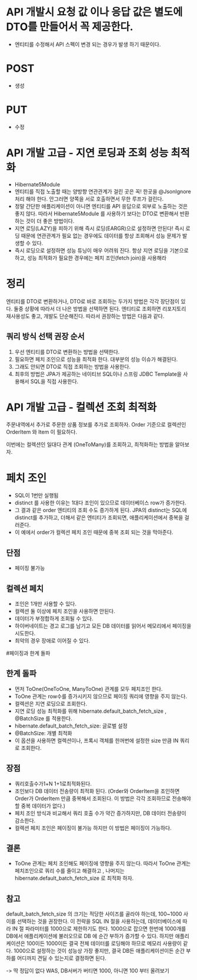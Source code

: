 # API 개발시 요청 값 이나 응답 값은 별도에 DTO를 만들어서 꼭 제공한다.
 - 엔티티를 수정해서 API 스펙이 변경 되는 경우가 발생 하기 때문이다.


# POST
- 생성
# PUT
- 수정 


# API 개발 고급 - 지연 로딩과 조회 성능 최적화
- Hibernate5Module
- 엔티티를 직접 노출할 때는 양방향 연관관계가 걸린 곳은 꼭! 한곳을 @JsonIgnore 처리 해야 한다. 안그러면 양쪽을 서로 호출하면서 무한 루프가 걸린다.
- 정말 간단한 애플리케이션이 아니면 엔티티를 API 응답으로 외부로 노출하는 것은 좋지 않다. 따라서 Hibernate5Module 를 사용하기 보다는 DTO로 변환해서 반환하는 것이 더 좋은 방법이다.
- 지연 로딩(LAZY)을 피하기 위해 즉시 로딩(EARGR)으로 설정하면 안된다! 즉시 로딩 때문에 연관관계가 필요 없는 경우에도 데이터를 항상 조회해서 성능 문제가 발생할 수 있다. 
- 즉시 로딩으로 설정하면 성능 튜닝이 매우 어려워 진다. 항상 지연 로딩을 기본으로 하고, 성능 최적화가 필요한 경우에는 페치 조인(fetch join)을 사용해라


# 정리
엔티티를 DTO로 변환하거나, DTO로 바로 조회하는 두가지 방법은 각각 장단점이 있다. 둘중 상황에 따라서 더 나은 방법을 선택하면 된다. 
엔티티로 조회하면 리포지토리 재사용성도 좋고, 개발도 단순해진다. 따라서 권장하는 방법은 다음과 같다.

## 쿼리 방식 선택 권장 순서
1. 우선 엔티티를 DTO로 변환하는 방법을 선택한다.
2. 필요하면 페치 조인으로 성능을 최적화 한다. 대부분의 성능 이슈가 해결된다.
3. 그래도 안되면 DTO로 직접 조회하는 방법을 사용한다.
4. 최후의 방법은 JPA가 제공하는 네이티브 SQL이나 스프링 JDBC Template을 사용해서 SQL을 직접 사용한다.


# API 개발 고급 - 컬렉션 조회 최적화
주문내역에서 추가로 주문한 상품 정보를 추가로 조회하자.
Order 기준으로 컬렉션인 OrderItem 와 Item 이 필요하다.

이번에는 컬렉션인 일대다 관계
(OneToMany)를 조회하고, 최적화하는 방법을 알아보자.


# 페치 조인
- SQL이 1번만 실행됨
- distinct 를 사용한 이유는 1대다 조인이 있으므로 데이터베이스 row가 증가한다. 
- 그 결과 같은 order 엔티티의 조회 수도 증가하게 된다. JPA의 distinct는 SQL에 distinct를 추가하고, 더해서 같은 엔티티가 조회되면, 애플리케이션에서 중복을 걸러준다.
- 이 예에서 order가 컬렉션 페치 조인 때문에 중복 조회 되는 것을 막아준다.
## 단점
 - 페이징 불가능

## 컬렉션 페치 
 - 조인은 1개만 사용할 수 있다. 
 - 컬렉션 둘 이상에 페치 조인을 사용하면 안된다. 
 - 데이터가 부정합하게 조회될 수 있다.
 - 하이버네이트는 경고 로그를 남기고 모든 DB 데이터를 읽어서 메모리에서 페이징을 시도한다. 
 - 최악의 경우 장애로 이어질 수 있다.

#페이징과 한계 돌파

## 한계 돌파
- 먼저 ToOne(OneToOne, ManyToOne) 관계를 모두 페치조인 한다. 
- ToOne 관계는 row수를 증가시키지 않으므로 페이징 쿼리에 영향을 주지 않는다.
- 컬렉션은 지연 로딩으로 조회한다.
- 지연 로딩 성능 최적화를 위해 hibernate.default_batch_fetch_size , @BatchSize 를 적용한다.
- hibernate.default_batch_fetch_size: 글로벌 설정
- @BatchSize: 개별 최적화
- 이 옵션을 사용하면 컬렉션이나, 프록시 객체를 한꺼번에 설정한 size 만큼 IN 쿼리로 조회한다.



## 장점
- 쿼리호출수가1+N 1+1로최적화된다.
- 조인보다 DB 데이터 전송량이 최적화 된다. (Order와 OrderItem을 조인하면 Order가 OrderItem 만큼 중복해서 조회된다. 이 방법은 각각 조회하므로 전송해야할 중복 데이터가 없다.) 
- 페치 조인 방식과 비교해서 쿼리 호출 수가 약간 증가하지만, DB 데이터 전송량이 감소한다. 
- 컬렉션 페치 조인은 페이징이 불가능 하지만 이 방법은 페이징이 가능하다.

## 결론
- ToOne 관계는 페치 조인해도 페이징에 영향을 주지 않는다. 따라서 ToOne 관계는 페치조인으로 쿼리 수를 줄이고 해결하고
 , 나머지는 hibernate.default_batch_fetch_size 로 최적화 하자.


## 참고
default_batch_fetch_size 의 크기는 적당한 사이즈를 골라야 하는데, 100~1000 사이를 선택하는 것을 권장한다. 
이 전략을 SQL IN 절을 사용하는데, 데이터베이스에 따라 IN 절 파라미터를 1000으로 제한하기도 한다. 1000으로 잡으면 한번에 1000개를 DB에서 애플리케이션에 불러오므로 DB 에 순간 부하가 증가할 수 있다. 
하지만 애플리케이션은 100이든 1000이든 결국 전체 데이터를 로딩해야 하므로 메모리 사용량이 같다. 1000으로 설정하는 것이 성능상 가장 좋지만, 
결국 DB든 애플리케이션이든 순간 부하를 어디까지 견딜 수 있는지로 결정하면 된다.
  
-> 딱 정답이 없다 WAS, DB서버가 버티면 1000, 아니면 100 부터 올려보기